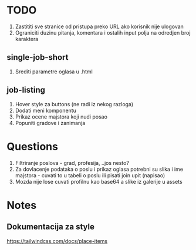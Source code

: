 # TODO

1. Zastititi sve stranice od pristupa preko URL ako korisnik nije ulogovan
2. Ograniciti duzinu pitanja, komentara i ostalih input polja na odredjen broj karaktera

## single-job-short

1. Srediti parametre oglasa u .html

## job-listing

1. Hover style za buttons (ne radi iz nekog razloga)
2. Dodati meni komponentu
3. Prikaz ocene majstora koji nudi posao
4. Popuniti gradove i zanimanja

# Questions

1. Filtriranje poslova - grad, profesija, ..jos nesto?
2. Za dovlacenje podataka o poslu i prikaz oglasa potrebni su slika i ime majstora - cuvati to u tabeli o poslu ili pisati join upit (napisao)
3. Mozda nije lose cuvati profilnu kao base64 a slike iz galerije u assets


# Notes

## Dokumentacija za style
https://tailwindcss.com/docs/place-items
